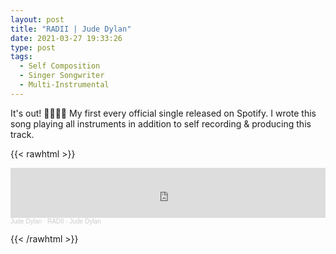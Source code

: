 ```yaml
---
layout: post
title: "RADII | Jude Dylan"
date: 2021-03-27 19:33:26
type: post
tags:
  - Self Composition
  - Singer Songwriter
  - Multi-Instrumental
---
```


It's out! 🎵🎉🎸🎤  My first every official single released on Spotify.  I wrote this song playing all instruments in addition to self recording & producing this track.

{{< rawhtml  >}}

<iframe width="100%" height="80" scrolling="no" frameborder="no" allow="autoplay" src="https://open.spotify.com/embed/album/55xZ3h8IDTe78x92yHLvGI"></iframe><div style="font-size: 10px; color: #cccccc;line-break: anywhere;word-break: normal;overflow: hidden;white-space: nowrap;text-overflow: ellipsis; font-family: Interstate,Lucida Grande,Lucida Sans Unicode,Lucida Sans,Garuda,Verdana,Tahoma,sans-serif;font-weight: 100;"><a href="https://open.spotify.com/artist/5NdX2WNwaqywtJm6dTDA4c?si=j_hHwCseS5u9wSTlZjuqXw" title="Jude Dylan" target="_blank" style="color: #cccccc; text-decoration: none;">Jude Dylan</a> · <a href="https://open.spotify.com/track/5LYmdPqyfcvt4GxGAQmhzO?si=BFHIU6eqTFmDTSMEttdVzQ" title="RADII - Jude Dylan" target="_blank" style="color: #cccccc; text-decoration: none;">RADII - Jude Dylan</a></div>

{{< /rawhtml >}}
<br/>

